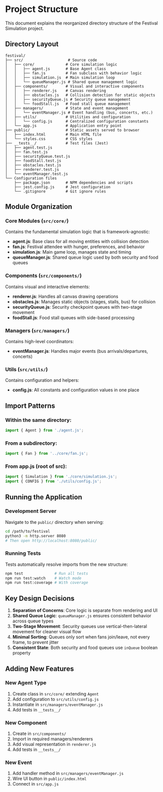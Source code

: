 # Project Structure

This document explains the reorganized directory structure of the Festival Simulation project.

## Directory Layout

```
festival/
├── src/                    # Source code
│   ├── core/              # Core simulation logic
│   │   ├── agent.js       # Base Agent class
│   │   ├── fan.js         # Fan subclass with behavior logic
│   │   ├── simulation.js  # Main simulation loop
│   │   └── queueManager.js # Shared queue management logic
│   ├── components/        # Visual and interactive components
│   │   ├── renderer.js    # Canvas rendering
│   │   ├── obstacles.js   # Collision detection for static objects
│   │   ├── securityQueue.js # Security queue management
│   │   └── foodStall.js   # Food stall queue management
│   ├── managers/          # State and event management
│   │   └── eventManager.js # Event handling (bus, concerts, etc.)
│   ├── utils/             # Utilities and configuration
│   │   └── config.js      # Centralized configuration constants
│   └── app.js             # Application entry point
├── public/                # Static assets served to browser
│   ├── index.html         # Main HTML file
│   └── styles.css         # CSS styles
├── __tests__/             # Test files (Jest)
│   ├── agent.test.js
│   ├── fan.test.js
│   ├── securityQueue.test.js
│   ├── foodStall.test.js
│   ├── obstacles.test.js
│   ├── renderer.test.js
│   └── eventManager.test.js
└── Configuration files
    ├── package.json       # NPM dependencies and scripts
    ├── jest.config.js     # Jest configuration
    └── .gitignore         # Git ignore rules
```

## Module Organization

### Core Modules (`src/core/`)
Contains the fundamental simulation logic that is framework-agnostic:

- **agent.js**: Base class for all moving entities with collision detection
- **fan.js**: Festival attendee with hunger, preferences, and behavior
- **simulation.js**: Main game loop, manages state and timing
- **queueManager.js**: Shared queue logic used by both security and food queues

### Components (`src/components/`)
Contains visual and interactive elements:

- **renderer.js**: Handles all canvas drawing operations
- **obstacles.js**: Manages static objects (stages, stalls, bus) for collision
- **securityQueue.js**: Security checkpoint queues with two-stage movement
- **foodStall.js**: Food stall queues with side-based processing

### Managers (`src/managers/`)
Contains high-level coordinators:

- **eventManager.js**: Handles major events (bus arrivals/departures, concerts)

### Utils (`src/utils/`)
Contains configuration and helpers:

- **config.js**: All constants and configuration values in one place

## Import Patterns

### Within the same directory:
```javascript
import { Agent } from './agent.js';
```

### From a subdirectory:
```javascript
import { Fan } from '../core/fan.js';
```

### From app.js (root of src):
```javascript
import { Simulation } from './core/simulation.js';
import { CONFIG } from './utils/config.js';
```

## Running the Application

### Development Server
Navigate to the `public/` directory when serving:
```bash
cd /path/to/festival
python3 -m http.server 8080
# Then open http://localhost:8080/public/
```

### Running Tests
Tests automatically resolve imports from the new structure:
```bash
npm test              # Run all tests
npm run test:watch    # Watch mode
npm run test:coverage # With coverage
```

## Key Design Decisions

1. **Separation of Concerns**: Core logic is separate from rendering and UI
2. **Shared Queue Logic**: `queueManager.js` ensures consistent behavior across queue types
3. **Two-Stage Movement**: Security queues use vertical-then-lateral movement for cleaner visual flow
4. **Minimal Sorting**: Queues only sort when fans join/leave, not every frame, to prevent jitter
5. **Consistent State**: Both security and food queues use `inQueue` boolean property

## Adding New Features

### New Agent Type
1. Create class in `src/core/` extending `Agent`
2. Add configuration to `src/utils/config.js`
3. Instantiate in `src/managers/eventManager.js`
4. Add tests in `__tests__/`

### New Component
1. Create in `src/components/`
2. Import in required managers/renderers
3. Add visual representation in `renderer.js`
4. Add tests in `__tests__/`

### New Event
1. Add handler method in `src/managers/eventManager.js`
2. Wire UI button in `public/index.html`
3. Connect in `src/app.js`
